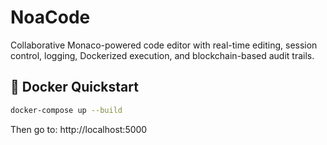 # NoaCode

Collaborative Monaco-powered code editor with real-time editing, session control, logging, Dockerized execution, and blockchain-based audit trails.

## 🐳 Docker Quickstart

```bash
docker-compose up --build
```

Then go to: http://localhost:5000